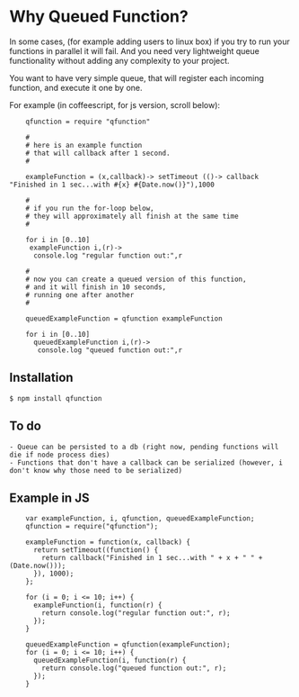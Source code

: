 # Why Queued Function?
      
  In some cases, (for example adding users to linux box) if you try to run your functions in parallel it will fail. And you need very lightweight queue functionality without adding any complexity to your project.
  
  You want to have very simple queue, that will register each incoming function, and execute it one by one.
  
  For example (in coffeescript, for js version, scroll below):
  
		qfunction = require "qfunction"

		#
		# here is an example function 
		# that will callback after 1 second.
		#
		
		exampleFunction = (x,callback)-> setTimeout (()-> callback "Finished in 1 sec...with #{x} #{Date.now()}"),1000

		#
		# if you run the for-loop below, 
		# they will approximately all finish at the same time
		#
		
		for i in [0..10] 
		 exampleFunction i,(r)->
		  console.log "regular function out:",r
		
		#
		# now you can create a queued version of this function, 
		# and it will finish in 10 seconds, 
		# running one after another
		#
		
		queuedExampleFunction = qfunction exampleFunction

		for i in [0..10]
		  queuedExampleFunction i,(r)->
		   console.log "queued function out:",r


## Installation

    $ npm install qfunction
    
## To do

    - Queue can be persisted to a db (right now, pending functions will die if node process dies)
    - Functions that don't have a callback can be serialized (however, i don't know why those need to be serialized)

## Example in JS

		var exampleFunction, i, qfunction, queuedExampleFunction;
		qfunction = require("qfunction");

		exampleFunction = function(x, callback) {
		  return setTimeout((function() {
		    return callback("Finished in 1 sec...with " + x + " " + (Date.now()));
		  }), 1000);
		};

		for (i = 0; i <= 10; i++) {
		  exampleFunction(i, function(r) {
		    return console.log("regular function out:", r);
		  });
		}

		queuedExampleFunction = qfunction(exampleFunction);
		for (i = 0; i <= 10; i++) {
		  queuedExampleFunction(i, function(r) {
		    return console.log("queued function out:", r);
		  });
		}